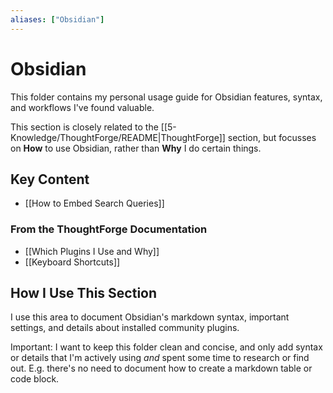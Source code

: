 ```yaml
---
aliases: ["Obsidian"]
---
```


# Obsidian

This folder contains my personal usage guide for Obsidian features, syntax, and workflows I've found valuable.

This section is closely related to the [[5-Knowledge/ThoughtForge/README|ThoughtForge]] section, but focusses on **How** to use Obsidian, rather than **Why** I do certain things.

## Key Content

- [[How to Embed Search Queries]]

### From the ThoughtForge Documentation

- [[Which Plugins I Use and Why]]
- [[Keyboard Shortcuts]]

## How I Use This Section

I use this area to document Obsidian's markdown syntax, important settings, and details about installed community plugins.

Important: I want to keep this folder clean and concise, and only add syntax or details that I'm actively using _and_ spent some time to research or find out. E.g. there's no need to document how to create a markdown table or code block.
